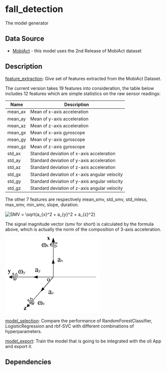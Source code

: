# fall_detection
The model generator
## Data Source
 - [MobiAct](https://bmi.hmu.gr/the-mobifall-and-mobiact-datasets-2/) - this model uses the 2nd Release of MobiAct dataset 
## Description
[feature_extraction](https://github.com/SDP-Group-1/fall_detection/blob/main/feature_extraction.ipynb): Give set of features extracted from the MobiAct Dataset.

The current version takes 19 features into consideration, the table below includes 12 features which are simple statistics on the raw sensor readings:

| Name |	Description |
| ---- | ----------- |
| mean_ax |	Mean of x-axis acceleration |
| mean_ay	| Mean of y-axis acceleration |
| mean_az	| Mean of z-axis acceleration |
| mean_gx	| Mean of x-axis gyroscope |
| mean_gy	| Mean of y-axis gyroscope |
| mean_gz	| Mean of z-axis gyroscope |
| std_ax	| Standard deviation of x-axis acceleration |
| std_ay	| Standard deviation of y-axis acceleration |
| std_az	| Standard deviation of z-axis acceleration |
| std_gx	| Standard deviation of x-axis angular velocity |
| std_gy	| Standard deviation of y-axis angular velocity |
| std_gz	| Standard deviation of z-axis angular velocity |

The other 7 features are respectively mean_smv, std_smv, std_mless, max_smv, min_smv, slope, duration.

<img src="https://latex.codecogs.com/gif.latex?SMV&space;=&space;\sqrt{a_{x}^2&space;&plus;&space;a_{y}^2&space;&plus;&space;a_{z}^2}" title="SMV = \sqrt{a_{x}^2 + a_{y}^2 + a_{z}^2}" />

The signal magnitude vector (smv for short) is calculated by the formula above, which is actually the norm of the composition of 3-axis acceleration.

![image](https://github.com/SDP-Group-1/fall_detection/blob/main/image/3-axis.png)

[model_selection](https://github.com/SDP-Group-1/fall_detection/blob/main/model_selection.ipynb): Compare the performance of RandomForestClassifier, LogisticRegression and rbf-SVC with different combinations of hyperparameters.

[model_export](https://github.com/SDP-Group-1/fall_detection/blob/main/model_export): Train the model that is going to be integrated with the oli App and export it.
## Dependencies
